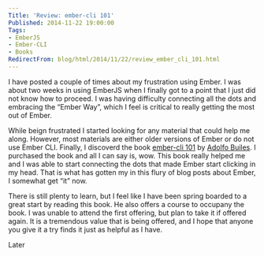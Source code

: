 ```yaml
---
Title: 'Review: ember-cli 101'
Published: 2014-11-22 19:00:00
Tags:
- EmberJS
- Ember-CLI
- Books
RedirectFrom: blog/html/2014/11/22/review_ember_cli_101.html
---
```


I have posted a couple of times about my frustration using Ember. I was about two weeks in using EmberJS when I finally got to a point that I just did not know how to proceed. I was having difficulty connecting all the dots and embracing the “Ember Way”, which I feel is critical to really getting the most out of Ember.

While beign frustrated I started looking for any material that could help me along. However, most materials are either older versions of Ember or do not use Ember CLI. Finally, I discoverd the book [ember-cli 101](https://leanpub.com/ember-cli-101) by [Adolfo Builes](http://blog.abuiles.com/). I purchased the book and all I can say is, wow. This book really helped me and I was able to start connecting the dots that made Ember start clicking in my head. That is what has gotten my in this flury of blog posts about Ember, I somewhat get “it” now.

There is still plenty to learn, but I feel like I have been spring boarded to a great start by reading this book. He also offers a course to occupany the book. I was unable to attend the first offering, but plan to take it if offered again. It is a tremendous value that is being offered, and I hope that anyone you give it a try finds it just as helpful as I have.

Later